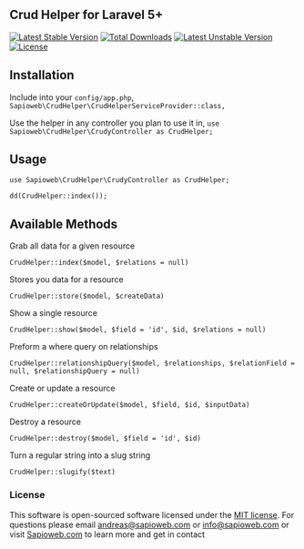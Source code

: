 ## Crud Helper for Laravel 5+
[![Latest Stable Version](https://poser.pugx.org/sapioweb/crudhelper/v/stable)](https://packagist.org/packages/sapioweb/crudhelper)
[![Total Downloads](https://poser.pugx.org/sapioweb/crudhelper/downloads)](https://packagist.org/packages/sapioweb/crudhelper)
[![Latest Unstable Version](https://poser.pugx.org/sapioweb/crudhelper/v/unstable)](https://packagist.org/packages/sapioweb/crudhelper)
[![License](https://poser.pugx.org/sapioweb/crudhelper/license)](https://packagist.org/packages/sapioweb/crudhelper)

## Installation
Include into your `config/app.php`, `Sapioweb\CrudHelper\CrudHelperServiceProvider::class,`

Use the helper in any controller you plan to use it in, `use Sapioweb\CrudHelper\CrudyController as CrudHelper;`

## Usage
`use Sapioweb\CrudHelper\CrudyController as CrudHelper;`

`dd(CrudHelper::index());`

## Available Methods
Grab all data for a given resource

`CrudHelper::index($model, $relations = null)`

Stores you data for a resource

`CrudHelper::store($model, $createData)`

Show a single resource

`CrudHelper::show($model, $field = 'id', $id, $relations = null)`

Preform a where query on relationships

`CrudHelper::relationshipQuery($model, $relationships, $relationField = null, $relationshipQuery = null)`

Create or update a resource

`CrudHelper::createOrUpdate($model, $field, $id, $inputData)`

Destroy a resource

`CrudHelper::destroy($model, $field = 'id', $id)`

Turn a regular string into a slug string

`CrudHelper::slugify($text)`

### License

This software is open-sourced software licensed under the [MIT license](http://opensource.org/licenses/MIT). For questions please email andreas@sapioweb.com or info@sapioweb.com or visit [Sapioweb.com](sapioweb.com) to learn more and get in contact
